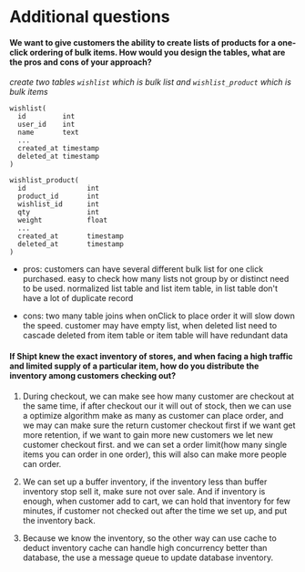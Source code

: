 # Additional questions

#### We want to give customers the ability to create lists of products for a one-click ordering of bulk items. How would you design the tables, what are the pros and cons of your approach?

*create two tables `wishlist` which is bulk list   and `wishlist_product`  which is bulk items*
```
wishlist(
  id         int
  user_id    int
  name       text
  ...
  created_at timestamp
  deleted_at timestamp
)
```

```
wishlist_product(
  id               int
  product_id       int
  wishlist_id      int
  qty              int
  weight           float
  ...
  created_at       timestamp
  deleted_at       timestamp
)
```
- pros: customers can have several different bulk list for one click purchased.
      easy to check how many lists not group by or distinct need to be used.
      normalized list table and list item table, in list table don't have a lot
      of duplicate record

- cons: two many table joins when onClick to place order it will slow down the speed.
      customer may have empty list, when deleted list need to cascade deleted from
      item table or item table will have redundant data


#### If Shipt knew the exact inventory of stores, and when facing a high traffic and limited supply of a particular item, how do you distribute the inventory among customers checking out?

1. During checkout, we can make see how many customer are checkout at the same time, if after checkout our it will
out of stock, then we can use a optimize algorithm make as many as customer can place order, and we may can make sure the return customer checkout first if we want get more retention, if we want to gain more new customers we let new customer checkout first. and we can set a order limit(how many single items you can order in one order), this will also can make more people can order.

2. We can set up a buffer inventory, if the inventory less than buffer inventory stop sell it, make sure not over sale. And if inventory is enough, when customer add to cart, we can hold that inventory for few minutes, if customer not checked out after the time we set up, and put the inventory back.

3. Because we know the inventory, so the other way can use cache to deduct inventory cache can handle high concurrency better than database, the use a message queue to update database inventory.
